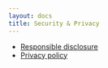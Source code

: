 ```yaml
---
layout: docs
title: Security & Privacy
---
```


- [Responsible disclosure](./responsible-disclosure.html)
- [Privacy policy](./privacy.html)